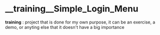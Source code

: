 # __training__Simple_Login_Menu
__training__ : project that is done for my own purpose, it can be an exercise, a demo, or anyting else that it doesn't have a big importance
